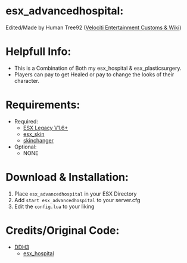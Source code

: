 # esx_advancedhospital:
Edited/Made by Human Tree92 ([Velociti Entertainment Customs & Wiki]( http://www.velocitientertainment.com/customs/ ))

# Helpfull Info:
* This is a Combination of Both my esx_hospital & esx_plasticsurgery.
* Players can pay to get Healed or pay to change the looks of their character.

# Requirements:
* Required:
  * [ESX Legacy V1.6+]( https://github.com/esx-framework/esx-legacy/tree/1.6.0 )
  * [esx_skin]( https://github.com/esx-framework/esx-legacy/tree/main/%5Besx%5D/esx_skin )
  * [skinchanger]( https://github.com/esx-framework/esx-legacy/tree/main/%5Besx%5D/skinchanger )
* Optional:
  * NONE

# Download & Installation:
1) Place `esx_advancedhospital` in your ESX Directory
2) Add `start esx_advancedhospital` to your server.cfg
3) Edit the `config.lua` to your liking

# Credits/Original Code:
* [DDH3]( https://github.com/ddh3 )
  * [esx_hospital]( https://github.com/ddh3/esx_hospital )
